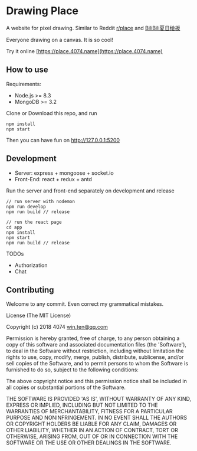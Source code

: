 # Drawing Place

A website for pixel drawing. Similar to Reddit [r/place](https://www.reddit.com/r/place) and [BiliBili夏日绘板](https://live.bilibili.com/pages/1702/pixel-drawing)

Everyone drawing on a canvas. It is so cool!

Try it online [https://place.4074.name](https://place.4074.name)

## How to use

Requirements:
- Node.js >= 8.3
- MongoDB >= 3.2

Clone or Download this repo, and run
```
npm install
npm start
```

Then you can have fun on http://127.0.0.1:5200

## Development

- Server: express + mongoose + socket.io
- Front-End: react + redux + antd

Run the server and front-end separately on development and release

```
// run server with nodemon
npm run develop
npm run build // release

// run the react page
cd app
npm install
npm start
npm run build // release

```

TODOs

- Authorization
- Chat

## Contributing

Welcome to any commit. Even correct my grammatical mistakes.

License
(The MIT License)

Copyright (c) 2018 4074 <win.ten@qq.com>

Permission is hereby granted, free of charge, to any person obtaining a copy of this software and associated documentation files (the 'Software'), to deal in the Software without restriction, including without limitation the rights to use, copy, modify, merge, publish, distribute, sublicense, and/or sell copies of the Software, and to permit persons to whom the Software is furnished to do so, subject to the following conditions:

The above copyright notice and this permission notice shall be included in all copies or substantial portions of the Software.

THE SOFTWARE IS PROVIDED 'AS IS', WITHOUT WARRANTY OF ANY KIND, EXPRESS OR IMPLIED, INCLUDING BUT NOT LIMITED TO THE WARRANTIES OF MERCHANTABILITY, FITNESS FOR A PARTICULAR PURPOSE AND NONINFRINGEMENT. IN NO EVENT SHALL THE AUTHORS OR COPYRIGHT HOLDERS BE LIABLE FOR ANY CLAIM, DAMAGES OR OTHER LIABILITY, WHETHER IN AN ACTION OF CONTRACT, TORT OR OTHERWISE, ARISING FROM, OUT OF OR IN CONNECTION WITH THE SOFTWARE OR THE USE OR OTHER DEALINGS IN THE SOFTWARE.